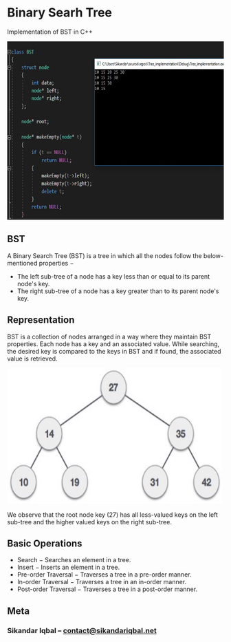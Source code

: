 # Binary Searh Tree




Implementation of BST in C++



<img src="bst.JPG" data-canonical-src="https://gyazo.com/eb5c5741b6a9a16c692170a41a49c858.png" width="700" height="415" />

## BST

A Binary Search Tree (BST) is a tree in which all the nodes follow the below-mentioned properties −
 - The left sub-tree of a node has a key less than or equal to its parent node's key.
 - The right sub-tree of a node has a key greater than to its parent node's key.
 
## Representation

BST is a collection of nodes arranged in a way where they maintain BST properties. Each node has a key and an associated value. While searching, the desired key is compared to the keys in BST and if found, the associated value is retrieved.


<img src="binary_search_tree.jpg" data-canonical-src="https://gyazo.com/eb5c5741b6a9a16c692170a41a49c858.png" width="500" height="315" />

We observe that the root node key (27) has all less-valued keys on the left sub-tree and the higher valued keys on the right sub-tree.

## Basic Operations

- Search − Searches an element in a tree.
- Insert − Inserts an element in a tree.
- Pre-order Traversal − Traverses a tree in a pre-order manner.
- In-order Traversal − Traverses a tree in an in-order manner.
- Post-order Traversal − Traverses a tree in a post-order manner.


## Meta

### Sikandar Iqbal – contact@sikandariqbal.net




<!-- Markdown link & img dfn's -->
[npm-image]: https://img.shields.io/npm/v/datadog-metrics.svg?style=flat-square
[npm-url]: https://npmjs.org/package/datadog-metrics
[npm-downloads]: https://img.shields.io/npm/dm/datadog-metrics.svg?style=flat-square
[travis-image]: https://img.shields.io/travis/dbader/node-datadog-metrics/master.svg?style=flat-square
[travis-url]: https://travis-ci.org/dbader/node-datadog-metrics
[wiki]: https://github.com/yourname/yourproject/wiki
